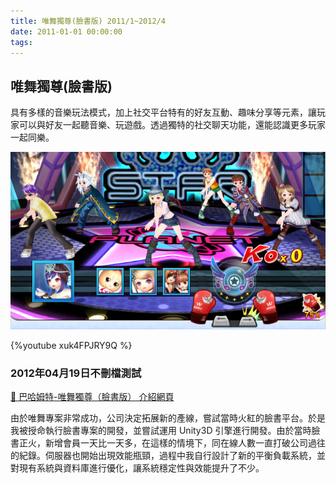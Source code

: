 ```yaml
---
title: 唯舞獨尊(臉書版) 2011/1~2012/4
date: 2011-01-01 00:00:00
tags:
---
```


## 唯舞獨尊(臉書版)
具有多樣的音樂玩法模式，加上社交平台特有的好友互動、趣味分享等元素，讓玩家可以與好友一起聽音樂、玩遊戲。透過獨特的社交聊天功能，還能認識更多玩家一起同樂。

![唯舞獨尊(臉書版)](../images/we_fb.jpeg)

{%youtube xuk4FPJRY9Q %}

### 2012年04月19日不刪檔測試

[🔗 巴哈姆特-唯舞獨尊（臉書版） 介紹網頁](https://acg.gamer.com.tw/acgDetail.php?s=54751)

由於唯舞專案非常成功，公司決定拓展新的產線，嘗試當時火紅的臉書平台。於是我被授命執行臉書專案的開發，並嘗試運用 Unity3D 引擎進行開發。由於當時臉書正火，新增會員一天比一天多，在這樣的情境下，同在線人數一直打破公司過往的紀錄。伺服器也開始出現效能瓶頸，過程中我自行設計了新的平衡負載系統，並對現有系統與資料庫進行優化，讓系統穩定性與效能提升了不少。
